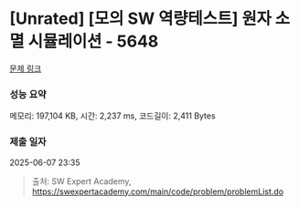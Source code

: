 # [Unrated] [모의 SW 역량테스트] 원자 소멸 시뮬레이션 - 5648 

[문제 링크](https://swexpertacademy.com/main/code/problem/problemDetail.do?contestProbId=AWXRFInKex8DFAUo) 

### 성능 요약

메모리: 197,104 KB, 시간: 2,237 ms, 코드길이: 2,411 Bytes

### 제출 일자

2025-06-07 23:35



> 출처: SW Expert Academy, https://swexpertacademy.com/main/code/problem/problemList.do